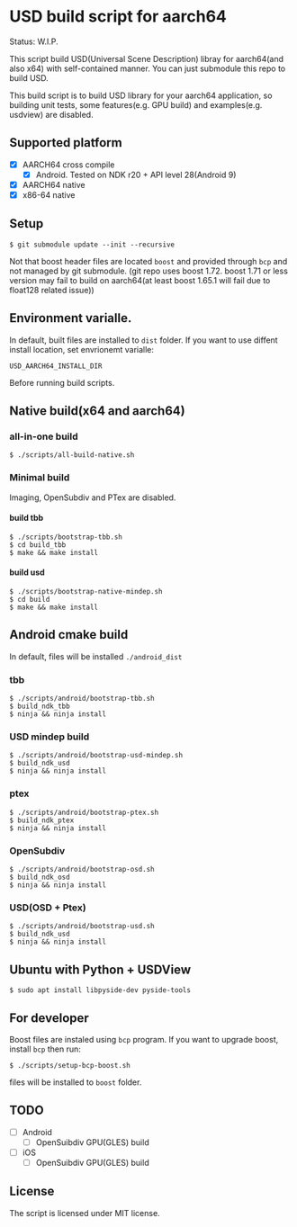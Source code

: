 # USD build script for aarch64

Status: W.I.P.

This script build USD(Universal Scene Description) libray for aarch64(and also x64) with self-contained manner.
You can just submodule this repo to build USD.

This build script is to build USD library for your aarch64 application, so building unit tests, some features(e.g. GPU build) and examples(e.g. usdview) are disabled.

## Supported platform

* [x] AARCH64 cross compile
  * [x] Android. Tested on NDK r20 + API level 28(Android 9)
* [x] AARCH64 native
* [x] x86-64 native

## Setup

```
$ git submodule update --init --recursive
```

Not that boost header files are located `boost` and provided through `bcp` and not managed by git submodule.
(git repo uses boost 1.72. boost 1.71 or less version may fail to build on aarch64(at least boost 1.65.1 will fail due to float128 related issue))

## Environment varialle.

In default, built files are installed to `dist` folder.
If you want to use diffent install location, set envrionemt varialle:

`USD_AARCH64_INSTALL_DIR`

Before running build scripts.

## Native build(x64 and aarch64)

### all-in-one build

```
$ ./scripts/all-build-native.sh
```

### Minimal build

Imaging, OpenSubdiv and PTex are disabled.


#### build tbb

```
$ ./scripts/bootstrap-tbb.sh
$ cd build_tbb
$ make && make install
```

#### build usd
 
```
$ ./scripts/bootstrap-native-mindep.sh
$ cd build
$ make && make install
```

## Android cmake build

In default, files will be installed `./android_dist`

### tbb

```
$ ./scripts/android/bootstrap-tbb.sh
$ build_ndk_tbb
$ ninja && ninja install
```

### USD mindep build

```
$ ./scripts/android/bootstrap-usd-mindep.sh
$ build_ndk_usd
$ ninja && ninja install
```

### ptex

```
$ ./scripts/android/bootstrap-ptex.sh
$ build_ndk_ptex
$ ninja && ninja install
```

### OpenSubdiv

```
$ ./scripts/android/bootstrap-osd.sh
$ build_ndk_osd
$ ninja && ninja install
```

### USD(OSD + Ptex)

```
$ ./scripts/android/bootstrap-usd.sh
$ build_ndk_usd
$ ninja && ninja install
```


## Ubuntu with Python + USDView

```
$ sudo apt install libpyside-dev pyside-tools 
```

## For developer

Boost files are instaled using `bcp` program.
If you want to upgrade boost, install `bcp` then run:
 
```
$ ./scripts/setup-bcp-boost.sh
```

files will be installed to `boost` folder.

## TODO

* [ ] Android 
  * [ ] OpenSuibdiv GPU(GLES) build
* [ ] iOS 
  * [ ] OpenSuibdiv GPU(GLES) build

## License

The script is licensed under MIT license.
